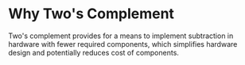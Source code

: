 ﻿# Why Two's Complement

Two's complement provides for a means to implement subtraction in hardware with fewer required components, which simplifies 
hardware design and potentially reduces cost of components. 